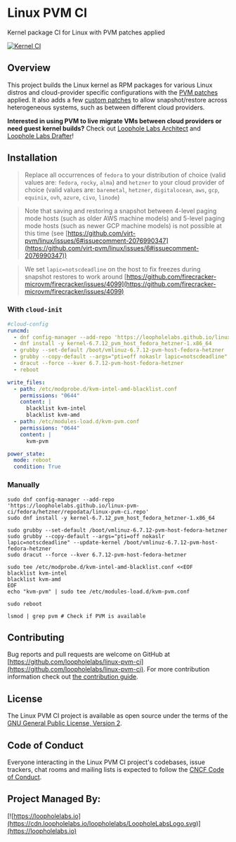 # Linux PVM CI

Kernel package CI for Linux with PVM patches applied

[![Kernel CI](https://github.com/loopholelabs/linux-pvm-ci/actions/workflows/kernel.yaml/badge.svg)](https://github.com/loopholelabs/linux-pvm-ci/actions/workflows/kernel.yaml)

## Overview

This project builds the Linux kernel as RPM packages for various Linux distros and cloud-provider specific configurations with the [PVM patches](https://github.com/virt-pvm/linux) applied. It also adds a few [custom patches](./patches) to allow snapshot/restore across heterogeneous systems, such as between different cloud providers.

**Interested in using PVM to live migrate VMs between cloud providers or need guest kernel builds?** Check out [Loophole Labs Architect](https://architect.run/) and [Loophole Labs Drafter](https://github.com/loopholelabs/drafter)!

## Installation

> Replace all occurrences of `fedora` to your distribution of choice (valid values are: `fedora`, `rocky`, `alma`) and `hetzner` to your cloud provider of choice (valid values are: `baremetal`, `hetzner`, `digitalocean`, `aws`, `gcp`, `equinix`, `ovh`, `azure`, `civo`, `linode`)

> Note that saving and restoring a snapshot between 4-level paging mode hosts (such as older AWS machine models) and 5-level paging mode hosts (such as newer GCP machine models) is not possible at this time (see [https://github.com/virt-pvm/linux/issues/6#issuecomment-2076990347](https://github.com/virt-pvm/linux/issues/6#issuecomment-2076990347))

> We set `lapic=notscdeadline` on the host to fix freezes during snapshot restores to work around [https://github.com/firecracker-microvm/firecracker/issues/4099](https://github.com/firecracker-microvm/firecracker/issues/4099)

### With `cloud-init`

```yaml
#cloud-config
runcmd:
  - dnf config-manager --add-repo 'https://loopholelabs.github.io/linux-pvm-ci/fedora/hetzner/repodata/linux-pvm-ci.repo'
  - dnf install -y kernel-6.7.12_pvm_host_fedora_hetzner-1.x86_64
  - grubby --set-default /boot/vmlinuz-6.7.12-pvm-host-fedora-hetzner
  - grubby --copy-default --args="pti=off nokaslr lapic=notscdeadline" --update-kernel /boot/vmlinuz-6.7.12-pvm-host-fedora-hetzner
  - dracut --force --kver 6.7.12-pvm-host-fedora-hetzner
  - reboot

write_files:
  - path: /etc/modprobe.d/kvm-intel-amd-blacklist.conf
    permissions: "0644"
    content: |
      blacklist kvm-intel
      blacklist kvm-amd
  - path: /etc/modules-load.d/kvm-pvm.conf
    permissions: "0644"
    content: |
      kvm-pvm

power_state:
  mode: reboot
  condition: True
```

### Manually

```shell
sudo dnf config-manager --add-repo 'https://loopholelabs.github.io/linux-pvm-ci/fedora/hetzner/repodata/linux-pvm-ci.repo'
sudo dnf install -y kernel-6.7.12_pvm_host_fedora_hetzner-1.x86_64
```

```shell
sudo grubby --set-default /boot/vmlinuz-6.7.12-pvm-host-fedora-hetzner
sudo grubby --copy-default --args="pti=off nokaslr lapic=notscdeadline" --update-kernel /boot/vmlinuz-6.7.12-pvm-host-fedora-hetzner
sudo dracut --force --kver 6.7.12-pvm-host-fedora-hetzner
```

```shell
sudo tee /etc/modprobe.d/kvm-intel-amd-blacklist.conf <<EOF
blacklist kvm-intel
blacklist kvm-amd
EOF
echo "kvm-pvm" | sudo tee /etc/modules-load.d/kvm-pvm.conf
```

```shell
sudo reboot
```

```shell
lsmod | grep pvm # Check if PVM is available
```

## Contributing

Bug reports and pull requests are welcome on GitHub at [https://github.com/loopholelabs/linux-pvm-ci](https://github.com/loopholelabs/linux-pvm-ci). For more contribution information check out [the contribution guide](./CONTRIBUTING.md).

## License

The Linux PVM CI project is available as open source under the terms of the [GNU General Public License, Version 2](https://www.gnu.org/licenses/old-licenses/gpl-2.0.en.html).

## Code of Conduct

Everyone interacting in the Linux PVM CI project's codebases, issue trackers, chat rooms and mailing lists is expected to follow the [CNCF Code of Conduct](https://github.com/cncf/foundation/blob/master/code-of-conduct.md).

## Project Managed By:

[![https://loopholelabs.io](https://cdn.loopholelabs.io/loopholelabs/LoopholeLabsLogo.svg)](https://loopholelabs.io)

